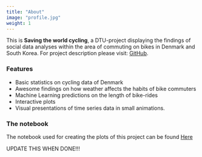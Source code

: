 ```yaml
---
title: "About"
image: "profile.jpg"
weight: 1
---
```


This is **Saving the world cycling**, a DTU-project displaying the findings of social data analyses within the area of commuting on bikes in Denmark and South Korea. For project description please visit: [GitHub](https://github.com/suneman/socialdata2022/wiki/Final-Project).

### Features

* Basic statistics on cycling data of Denmark
* Awesome findings on how weather affects the habits of bike commuters
* Machine Learning predictions on the length of bike-rides
* Interactive plots
* Visual presentations of time series data in small animations.

### The notebook
The notebook used for creating the plots of this project can be found [Here](https://github.com/suneman/socialdata2022/wiki/Final-Project)  

UPDATE THIS WHEN DONE!!!